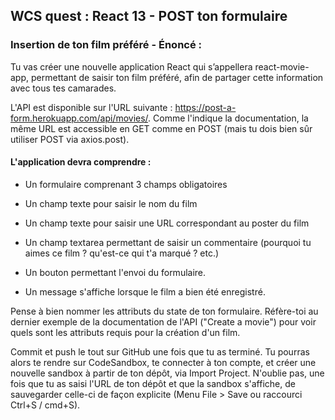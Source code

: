 ## WCS quest : React 13 - POST ton formulaire

### Insertion de ton film préféré - Énoncé :
Tu vas créer une nouvelle application React qui s’appellera react-movie-app, permettant de saisir ton film préféré, afin de partager cette information avec tous tes camarades.

 L'API est disponible sur l'URL suivante : https://post-a-form.herokuapp.com/api/movies/. Comme l'indique la documentation, la même URL est accessible en GET comme en POST (mais tu dois bien sûr utiliser POST via axios.post).

#### L'application devra comprendre :

* Un formulaire comprenant 3 champs obligatoires

* Un champ texte pour saisir le nom du film

* Un champ texte pour saisir une URL correspondant au poster du film

* Un champ textarea permettant de saisir un commentaire (pourquoi tu aimes ce film ? qu'est-ce qui t'a marqué ? etc.)

* Un bouton permettant l'envoi du formulaire.

* Un message s'affiche lorsque le film a bien été enregistré.

Pense à bien nommer les attributs du state de ton formulaire. Réfère-toi au dernier exemple de la documentation de l'API ("Create a movie") pour voir quels sont les attributs requis pour la création d'un film.

Commit et push le tout sur GitHub une fois que tu as terminé. Tu pourras alors te rendre sur CodeSandbox, te connecter à ton compte, et créer une nouvelle sandbox à partir de ton dépôt, via Import Project. N'oublie pas, une fois que tu as saisi l'URL de ton dépôt et que la sandbox s'affiche, de sauvegarder celle-ci de façon explicite (Menu File > Save ou raccourci Ctrl+S / cmd+S).
